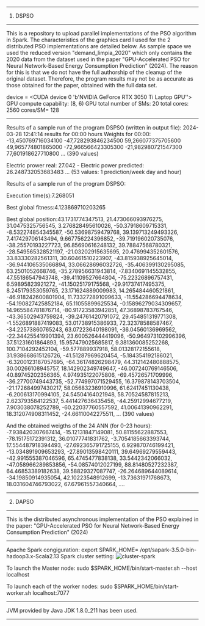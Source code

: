 --------------------------------
1. DSPSO
--------------------------------
This is a repository to upload parallel implementations of the PSO algorithm in Spark. The
characteristics of the graphics card I used for the 2 distributed PSO implementations are detailed below. As sample space we used the reduced version "demand_limpia_2020" which only contains the 2020 data from the dataset used in the paper "GPU-Accelerated PSO for Neural Network-Based Energy Consumption Prediction" (2024). The reason for this is that we do not have the full authorship of the cleanup of the original dataset. Therefore, the program results may not be as accurate as those obtained for the paper, obtained with the full data set.

device = <CUDA device 0 'b'NVIDIA GeForce RTX 3050 Ti Laptop GPU''>
GPU compute capability:  (8, 6)
GPU total number of SMs:  20
total cores:  2560
cores/SM=  128

-----------------------------
Results of a sample run of the program DSPSO (written in output file):
2024-03-28 12:41:14
results for 00:00 hours
Weights for 00:00: -13,450769716034100	-47,728293846234500	59,266077375705600	49,965774801865000	-72,966566423305300	-21,982980721547300	77,601918627710800
 ... (390 values)

Electric prower real: 27.042 - Electric power predicted: 26.248732053683483   ... (53 values: 1 prediction/week day and hour)

Results of a sample run of the program DSPSO:

Execution time(s):7.268051

Best global fitness:4.123869710203265

Best global position:43.1731774347513, 21.473066093976275, 31.0475325756545, 3.276828495610026, -50.37918609715331, -8.532274854345587, -50.53698759479768, 39.139713249493326, 7.417429706143494, 9.667756224396852, -39.719196020735076, -38.25570193227723, 96.85690616248132, 39.78847568780321, -28.549565328521197, -21.03202915635695, 20.476994352601576, 33.83330282561311, 30.60461510223907, -43.815938925645014, -36.944106535066894, 33.06628696032726, -35.406399130295085, 63.2501052668746, -35.278956631943814, -7.8340691145532855, 47.55186547943748, -39.41109527664804, -75.22326896757431, 6.59895823921272, -41.15025179175568, -29.91737417495375, 8.245179353059765, 23.171624889009983, 14.265484460521861, -46.918242600801904, 11.733272891099633, -11.554286694478634, -54.190827425852184, 65.11055899625534, -0.15896279034309657, 14.965584781876714, -80.91723583942851, 47.36898783767546, -43.36502943759824, -39.24761420791072, 29.454851319771308, -1.5526891887419083, 53.01738915386933, 72.32378588587467, -34.22573860765243, 63.07223640198091, -36.04560136969562, -22.344255419901394, 23.600526444419096, -50.964973102996396, 37.51231601864893, 15.957479025685817, 9.381360085252268, 100.7104292452104, -59.577889937918, 58.01328172155618, 31.938668615126726, -41.51287969620454, -5.184354192186021, -6.3200123187057695, -64.36174826298479, 44.312142480888575, 30.00266108945757, 18.142902349749647, -46.007240769146506, 40.89745202356365, 4.974935122075806, -69.45726571709996, -36.27700749443735, -52.774997071529455, 16.379878143703504, -21.172684997430217, 58.05683236910996, 61.62417451130438, -6.200613170994105, 24.54504164021948, 58.70524587815213, 2.623793584122537, 5.441427636435458, -44.25912994677219, 7.903038078252789, -60.22037760557592, 41.00641390962291, 18.312074908311452, -24.66110042275511, ... (390 values)

And the obtained weigths of the 24 ANN (for 0-23 hours):
-7.938420307667414, -15.12131847149081, 50.81155622887553, -78.15175172391312, 36.01077741831762, -3.7054185663393744, 17.554487918394493, -27.692365791725155, 6.929870746199421, -13.034891909653293, -27.89013598420111, 39.64969279559443, -42.991555387046596, 65.4745477838138, 33.5442342066032, -47.058966289853856, -54.08574012027199, 88.81480527232387, 64.46853389182638, 39.58829327087747, -26.264689644089614, -34.19850914935054, 42.10223548912699, -13.73631971768673, 18.031604746793022, 67.67961557340664, ....

--------------------------------
2. DAPSO
--------------------------------
This is the distributed asynchronous implementation of the PSO explained in the paper:  "GPU-Accelerated PSO for Neural Network-Based Energy Consumption Prediction" (2024)

-------------------------

Apache Spark congiguration:
export SPARK_HOME= /opt/sapark-3.5.0-bin-hadoop3.x-Scala2.13
Spark cluster setting:
![cluster-spark](https://github.com/mcapeltu/PSO_Spark_Scala/assets/12482867/6d6b6ed7-328b-400a-b4d9-583c28d7287d)

To launch the Master node: sudo $SPARK_HOME/bin/start-master.sh --host localhost

To launch each of the worker nodes: sudo $SPARK_HOME/bin/start-worker.sh localhost:7077




-------------------------
 JVM provided by Java JDK 1.8.0_211 has been used.

---------------------



